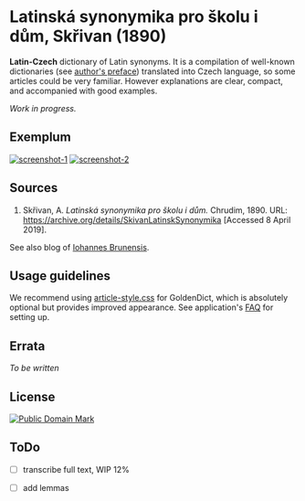 # Latinská synonymika pro školu i dům, Skřivan (1890)

**Latin-Czech** dictionary of Latin synonyms. It is a compilation of well-known dictionaries (see [author's preface][1]) translated into Czech language, so some articles could be very familiar. However explanations are clear, compact, and accompanied with good examples.

_Work in progress._


## Exemplum

[![screenshot-1](https://user-images.githubusercontent.com/13879891/55735665-7637b780-5a2a-11e9-9fde-ecf0f8a13b84.jpg)](https://user-images.githubusercontent.com/13879891/55735673-7a63d500-5a2a-11e9-8a28-77fe090671c2.png) [![screenshot-2](https://user-images.githubusercontent.com/13879891/55735666-76d04e00-5a2a-11e9-800c-1114cb4b3961.jpg)](https://user-images.githubusercontent.com/13879891/55735674-7a63d500-5a2a-11e9-9aea-4f341d5da67c.png)


## Sources

1. Skřivan, A. _Latinská synonymika pro školu i dům._ Chrudim, 1890. URL: <https://archive.org/details/SkivanLatinskSynonymika> \[Accessed 8 April 2019\].

See also blog of [Iohannes Brunensis][3].


## Usage guidelines

We recommend using [article-style.css][4] for GoldenDict, which is absolutely optional but provides improved appearance. See application's [FAQ][3] for setting up.


## Errata

_To be written_


## License

<a rel="license" href="http://creativecommons.org/publicdomain/mark/1.0/">
<img src="https://licensebuttons.net/p/mark/1.0/88x31.png"
     style="border-style: none;" alt="Public Domain Mark" />
</a>


## ToDo

* [ ] transcribe full text, WIP 12%
* [ ] add lemmas


[1]: http://www.archive.org/stream/SkivanLatinskSynonymika#page/n2
[2]: http://www.archive.org/stream/SkivanLatinskSynonymika#page/n6
[3]: http://www.litteraelatinae.eu/?p=606
[4]: https://github.com/nikita-moor/latin-dictionary/blob/master/utils/article-style.css
